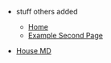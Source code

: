 - stuff others added

  - [Home](README)
  - [Example Second Page](second-page)

- [House MD](house)
